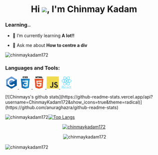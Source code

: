 <h1 align="center">Hi <img src="https://raw.githubusercontent.com/MartinHeinz/MartinHeinz/master/wave.gif" width="30px">, I'm Chinmay Kadam</h1>
<h3 align="left">Learning..</h3>

- 🌱 I’m currently learning **A lot!!**

- 💬 Ask me about **How to centre a div**

<p align="left"> <img src="https://komarev.com/ghpvc/?username=chinmaykadam172&label=Profile%20views&color=0e75b6&style=flat&theme=radical" alt="chinmaykadam172" /> </p>


<h3 align="left">Languages and Tools:</h3>
<p align="left"> <a href="https://www.cprogramming.com/" target="_blank" rel="noreferrer"> <img src="https://raw.githubusercontent.com/devicons/devicon/master/icons/c/c-original.svg" alt="c" width="40" height="40"/> </a> <a href="https://www.w3schools.com/css/" target="_blank" rel="noreferrer"> <img src="https://raw.githubusercontent.com/devicons/devicon/master/icons/css3/css3-original-wordmark.svg" alt="css3" width="40" height="40"/> </a> <a href="https://www.w3.org/html/" target="_blank" rel="noreferrer"> <img src="https://raw.githubusercontent.com/devicons/devicon/master/icons/html5/html5-original-wordmark.svg" alt="html5" width="40" height="40"/> </a> <a href="https://developer.mozilla.org/en-US/docs/Web/JavaScript" target="_blank" rel="noreferrer"> <img src="https://raw.githubusercontent.com/devicons/devicon/master/icons/javascript/javascript-original.svg" alt="javascript" width="40" height="40"/> </a> <a href="https://reactjs.org/" target="_blank" rel="noreferrer"> <img src="https://raw.githubusercontent.com/devicons/devicon/master/icons/react/react-original-wordmark.svg" alt="react" width="40" height="40"/> </a> </p>
[![Chinmays's github stats](https://github-readme-stats.vercel.app/api?username=ChinmayKadam172&show_icons=true&theme=radical)](https://github.com/anuraghazra/github-readme-stats)

<p><img align="left" src="https://github-readme-stats.vercel.app/api/top-langs?username=chinmaykadam172&show_icons=true&locale=en&layout=compact" alt="chinmaykadam172" /></p>


[![Top Langs](https://github-readme-stats.vercel.app/api/top-langs/?username=ChinmayKadam172&layout=compact&theme=radical)](https://github.com/anuraghazra/github-readme-stats)
<p align="center"> <a href="https://github.com/ryo-ma/github-profile-trophy"><img src="https://github-profile-trophy.vercel.app/?username=chinmaykadam172&theme=radical" alt="chinmaykadam172" /></a> </p>


<p align="center">&nbsp;<img align="center" src="https://github-readme-stats.vercel.app/api?username=chinmaykadam172&show_icons=true&locale=en&theme=radical" alt="chinmaykadam172" /></p>

<p><img align="center" src="https://github-readme-streak-stats.herokuapp.com/?user=chinmaykadam172&theme=radical" alt="chinmaykadam172" /></p>
